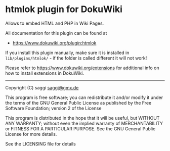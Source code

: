 # htmlok plugin for DokuWiki

Allows to embed HTML and PHP in Wiki Pages.

All documentation for this plugin can be found at
- https://www.dokuwiki.org/plugin:htmlok

If you install this plugin manually, make sure it is installed in
`lib/plugins/htmlok/` - if the folder is called different it
will not work!

Please refer to https://www.dokuwiki.org/extensions for additional info
on how to install extensions in DokuWiki.

----
Copyright (C) saggi <saggi@gmx.de>

This program is free software; you can redistribute it and/or modify
it under the terms of the GNU General Public License as published by
the Free Software Foundation; version 2 of the License

This program is distributed in the hope that it will be useful,
but WITHOUT ANY WARRANTY; without even the implied warranty of
MERCHANTABILITY or FITNESS FOR A PARTICULAR PURPOSE.  See the
GNU General Public License for more details.

See the LICENSING file for details
